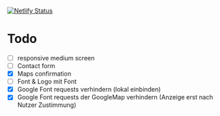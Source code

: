 [![Netlify Status](https://api.netlify.com/api/v1/badges/56bffe64-8011-4543-8dd1-838a85377af9/deploy-status)](https://app.netlify.com/sites/musing-saha-b29390/deploys)

# Todo

-   [ ] responsive medium screen
-   [ ] Contact form
-   [x] Maps confirmation
-   [ ] Font & Logo mit Font
-   [x] Google Font requests verhindern (lokal einbinden)
-   [x] Google Font requests der GoogleMap verhindern (Anzeige erst nach Nutzer Zustimmung)
